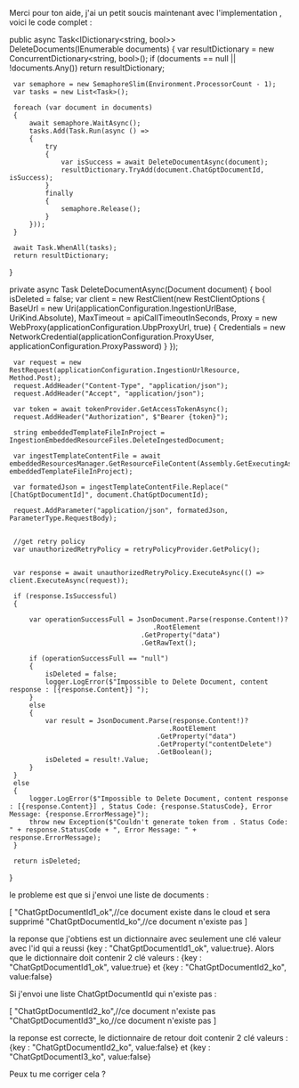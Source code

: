  Merci pour ton aide, j'ai un petit soucis maintenant avec l'implementation , voici le code complet :
 
 public async Task<IDictionary<string, bool>> DeleteDocuments(IEnumerable<Document> documents)
 {
     var resultDictionary = new ConcurrentDictionary<string, bool>();
     if (documents == null || !documents.Any())
         return resultDictionary;

     var semaphore = new SemaphoreSlim(Environment.ProcessorCount - 1);
     var tasks = new List<Task>();

     foreach (var document in documents)
     {
         await semaphore.WaitAsync();
         tasks.Add(Task.Run(async () =>
         {
             try
             {
                 var isSuccess = await DeleteDocumentAsync(document);
                 resultDictionary.TryAdd(document.ChatGptDocumentId, isSuccess);
             }
             finally
             {
                 semaphore.Release();
             }
         }));
     }

     await Task.WhenAll(tasks);
     return resultDictionary;

 }

 private async Task<bool> DeleteDocumentAsync(Document document)
 {
     bool isDeleted = false;
     var client = new RestClient(new RestClientOptions
     {
         BaseUrl = new Uri(applicationConfiguration.IngestionUrlBase, UriKind.Absolute),
         MaxTimeout = apiCallTimeoutInSeconds,
         Proxy = new WebProxy(applicationConfiguration.UbpProxyUrl, true)
         {
             Credentials = new NetworkCredential(applicationConfiguration.ProxyUser, applicationConfiguration.ProxyPassword)
         }
     });

     var request = new RestRequest(applicationConfiguration.IngestionUrlResource, Method.Post);
     request.AddHeader("Content-Type", "application/json");
     request.AddHeader("Accept", "application/json");

     var token = await tokenProvider.GetAccessTokenAsync();
     request.AddHeader("Authorization", $"Bearer {token}");

     string embeddedTemplateFileInProject = IngestionEmbeddedResourceFiles.DeleteIngestedDocument;

     var ingestTemplateContentFile = await embeddedResourcesManager.GetResourceFileContent(Assembly.GetExecutingAssembly(), embeddedTemplateFileInProject);

     var formatedJson = ingestTemplateContentFile.Replace("[ChatGptDocumentId]", document.ChatGptDocumentId);

     request.AddParameter("application/json", formatedJson, ParameterType.RequestBody);


     //get retry policy
     var unauthorizedRetryPolicy = retryPolicyProvider.GetPolicy();


     var response = await unauthorizedRetryPolicy.ExecuteAsync(() => client.ExecuteAsync(request));

     if (response.IsSuccessful)
     {

         var operationSuccessFull = JsonDocument.Parse(response.Content!)?
                                        .RootElement
                                     .GetProperty("data")
                                     .GetRawText();

         if (operationSuccessFull == "null")
         {
             isDeleted = false;
             logger.LogError($"Impossible to Delete Document, content response : [{response.Content}] ");
         }
         else
         {
             var result = JsonDocument.Parse(response.Content!)?
                                            .RootElement
                                         .GetProperty("data")
                                         .GetProperty("contentDelete")
                                         .GetBoolean();
             isDeleted = result!.Value;
         }   
     }
     else
     {
         logger.LogError($"Impossible to Delete Document, content response : [{response.Content}] , Status Code: {response.StatusCode}, Error Message: {response.ErrorMessage}");
         throw new Exception($"Couldn't generate token from . Status Code: " + response.StatusCode + ", Error Message: " + response.ErrorMessage);
     }

     return isDeleted;
 }
 
 le probleme est que si j'envoi une liste de documents :
 
 [ 
 "ChatGptDocumentId1_ok",//ce document existe dans le cloud et sera supprimé
 "ChatGptDocumentId_ko",//ce document n'existe pas 
 ] 
 
 la reponse que j'obtiens est un dictionnaire avec seulement une clé valeur avec l'id qui a reussi {key : "ChatGptDocumentId1_ok", value:true}. 
 Alors que le dictionnaire doit contenir 2 clé valeurs : {key : "ChatGptDocumentId1_ok", value:true} et {key : "ChatGptDocumentId2_ko", value:false} 
 
Si j'envoi une liste ChatGptDocumentId qui n'existe pas :
 
 [ 
 "ChatGptDocumentId2_ko",//ce document n'existe pas 
 "ChatGptDocumentId3"_ko,//ce document n'existe pas 
 ] 
 
 la reponse est correcte, le dictionnaire de retour doit contenir 2 clé valeurs : {key : "ChatGptDocumentId2_ko", value:false} et {key : "ChatGptDocumentI3_ko", value:false} 
 
 Peux tu me corriger cela ?
 
 
